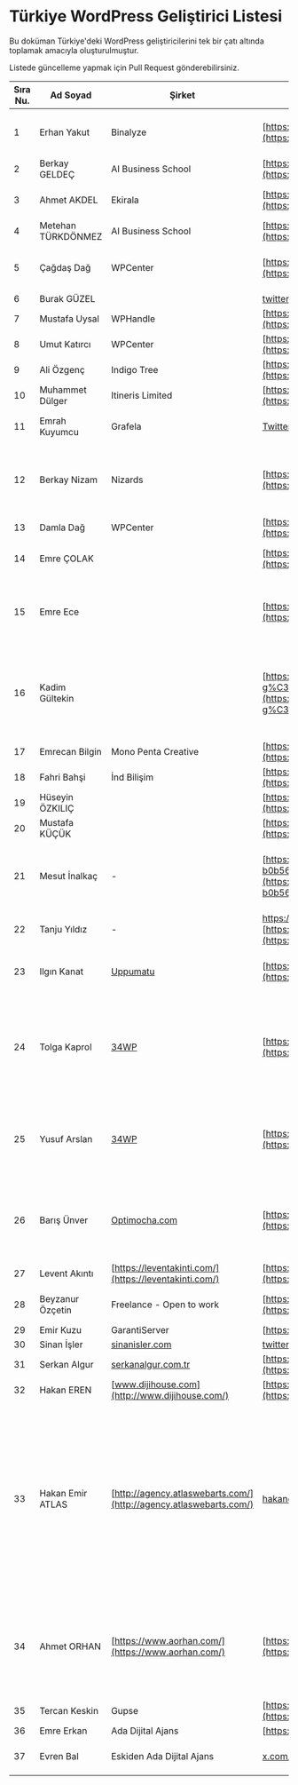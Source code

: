 # Türkiye WordPress Geliştirici Listesi

Bu doküman Türkiye'deki WordPress geliştiricilerini tek bir çatı altında toplamak amacıyla oluşturulmuştur.

Listede güncelleme yapmak için Pull Request gönderebilirsiniz.

| Sıra Nu. | Ad Soyad           | Şirket                                                             | Sosyal Medya/İletişim                                                                                                                        | Açıklama                                                                                                                                                                                                                                                                                                                                                                                                                                                                                                                                                                                                                                                                                 |
| -------- | ------------------ | ------------------------------------------------------------------ | -------------------------------------------------------------------------------------------------------------------------------------------- | ---------------------------------------------------------------------------------------------------------------------------------------------------------------------------------------------------------------------------------------------------------------------------------------------------------------------------------------------------------------------------------------------------------------------------------------------------------------------------------------------------------------------------------------------------------------------------------------------------------------------------------------------------------------------------------------- |
| 1        | Erhan Yakut        | Binalyze                                                           | [https://twitter.com/yakuter](https://twitter.com/yakuter)                                                                                   | 2006 yılından beri WordPress geliştiricisiyim :) Bu da kanıtı:<br>[https://www.yakuter.com/is_homeis_pageis_category/](https://www.yakuter.com/is_homeis_pageis_category/)                                                                                                                                                                                                                                                                                                                                                                                                                                                                                                               |
| 2        | Berkay GELDEÇ      | AI Business School                                                 | [https://www.linkedin.com/in/berkaygeldec/](https://www.linkedin.com/in/berkaygeldec/)                                                       | 2008'den bu yana wordpress geliştiricisiyim, 2011 yılından bu yana profesyonel olarak hizmet veriyorum.                                                                                                                                                                                                                                                                                                                                                                                                                                                                                                                                                                                  |
| 3        | Ahmet AKDEL        | Ekirala                                                            | [https://twitter.com/ahmetakdel](https://twitter.com/ahmetakdel)                                                                             | 2005 yılından beri WordPress geliştiricisiyim. Uzun süredir teknotr.com da WordPress ile ilgili içerikler üretiyorum.                                                                                                                                                                                                                                                                                                                                                                                                                                                                                                                                                                    |
| 4        | Metehan TÜRKDÖNMEZ | AI Business School                                                 | [https://twitter.com/meteturkdonmez](https://twitter.com/meteturkdonmez)                                                                     |                                                                                                                                                                                                                                                                                                                                                                                                                                                                                                                                                                                                                                                                                          |
| 5        | Çağdaş Dağ         | WPCenter                                                           | [https://twitter.com/cagdasdagg](https://twitter.com/cagdasdagg)                                                                             | Uzun yıllardır WordPress geliştiricisiyi. Daha önce Visual Composer, Inpsyde gibi şirketlerde developer olarak görev aldım. Şimdilerde WPCenter adında kendi şirketimi yönetiyorum                                                                                                                                                                                                                                                                                                                                                                                                                                                                                                       |
| 6        | Burak GÜZEL        |                                                  | [twitter.com/burakguzelcomtr](http://twitter.com/burakguzelcomtr)                                                                            | 2017 yılından beri WordPress geliştiriciyim                                                                                                                                                                                                                                                                                                                                                                                                                                                                                                                                                                                                                                              |
| 7        | Mustafa Uysal      | WPHandle                                                           | [https://twitter.com/m_uysl](https://twitter.com/m_uysl)                                                                                     | [https://twitter.com/m_uysl](https://twitter.com/m_uysl)                                                                                                                                                                                                                                                                                                                                                                                                                                                                                                                                                                                                                                 |
| 8        | Umut Katırcı       | WPCenter                                                           | [https://twitter.com/umutkatirciii](https://twitter.com/umutkatirciii)                                                                       | 2021'den beri WordPress geliştiricisiyim.                                                                                                                                                                                                                                                                                                                                                                                                                                                                                                                                                                                                                                                |
| 9        | Ali Özgenç         | Indigo Tree                                                        | [https://twitter.com/ozgencali](https://twitter.com/ozgencali)                                                                               | Yaklaşık 2014ten beri WordPress geliştiricisiyim.<br>Son bir aydır Senior WP Dev olarak Indigo Tree'deyim.                                                                                                                                                                                                                                                                                                                                                                                                                                                                                                                                                                               |
| 10       | Muhammet Dülger    | Itineris Limited                                                   | [https://twitter.com/dulgermuhammett](https://twitter.com/dulgermuhammett)                                                                   | 2020'den beri wordpress developer olarak çalışıyorum.                                                                                                                                                                                                                                                                                                                                                                                                                                                                                                                                                                                                                                    |
| 11       | Emrah Kuyumcu      | Grafela                                                            | [Twitter.com/emrahkuyumcu](http://twitter.com/emrahkuyumcu)                                                                                  | 2011 yılından beri WordPress geliştiricisiyim ve kendi kurduğum ajans ve freelance ekibimiz ile ticari projeler yürütmekteyim.                                                                                                                                                                                                                                                                                                                                                                                                                                                                                                                                                           |
| 12       | Berkay Nizam       | Nizards                                                            | [https://twitter.com/nizamberkay](https://twitter.com/nizamberkay)                                                                           | 2010 yılından beri full stack WP geliştiricisiyim. Nizards adında kendi şirketim var ve yurtiçi/yurtdışı müşterilerime özel temalar geliştiriyorum. [https://nizards.com ve](https://nizards.com/) [https://berkaynizam.com/works](https://berkaynizam.com/works)                                                                                                                                                                                                                                                                                                                                                                                                                        |
| 13       | Damla Dağ          | WPCenter                                                           | [https://twitter.com/damladag93](https://twitter.com/damladag93)                                                                             | 2021 yılından beri WordPress geliştiricisi olarak çalışıyorum.                                                                                                                                                                                                                                                                                                                                                                                                                                                                                                                                                                                                                           |
| 14       | Emre ÇOLAK         |                                                                    | [https://twitter.com/eclk1616](https://twitter.com/eclk1616)                                                                                 | 2010 yılından beri yazılım geliştiriyorum.2015 yılından beri wordpress ile tema eklenti vb geliştirme süreçlerinde yer alıyorum                                                                                                                                                                                                                                                                                                                                                                                                                                                                                                                                                          |
| 15       | Emre Ece           |                                                                    | [https://twitter.com/aksehiri](https://twitter.com/aksehiri)                                                                                 | 2013 yılından beri, tema, eklenti geliştirme, kurumsal siteler, e-ticaret siteleri, haber siteleri yapıyorum. Tasarımdan, Wordpress'e aktarıma ve yayına alma süreçlerindeki tüm işlemlere hakimim. Wordpress ortamında tull-stack developerım, php, js, html ve css yazıyorum.                                                                                                                                                                                                                                                                                                                                                                                                          |
| 16       | Kadim Gültekin     |                                                                    | [https://www.linkedin.com/in/kadim-g%C3%BCltekin-86320a198/](https://www.linkedin.com/in/kadim-g%C3%BCltekin-86320a198/)                     | Profesyonel hayatımda bir kamu kurumunda .NET geliştirici olarak çalışsam da, yaklaşık 6 senedir WordPress temaları ve eklentileri geliştiriyorum. Büyük ölçüde kendi çevremdeki insanların taleplerine yönelik freelance işler yaptım. WordPress dizininde yayınlanmış tema ve eklentilerim de mevcut. Son dönemlerde blok geliştirme odaklı olarak bazı pro WP ürünleri üzerinde çalışıyorum.                                                                                                                                                                                                                                                                                          |
| 17       | Emrecan Bilgin     | Mono Penta Creative                                                | [https://twitter.com/emrecnbilgin](https://twitter.com/emrecnbilgin)                                                                         | 2022'den beri WordPress Geliştiricisiyim.                                                                                                                                                                                                                                                                                                                                                                                                                                                                                                                                                                                                                                                |
| 18       | Fahri Bahşi        | İnd Bilişim                                                        | [https://x.com/curcuna86](https://x.com/curcuna86)                                                                                           | 2015 yılından beri WordPress geliştiricisi olarak çalışıyorum.                                                                                                                                                                                                                                                                                                                                                                                                                                                                                                                                                                                                                           |
| 19       | Hüseyin ÖZKILIÇ    |                                                                    | [https://www.linkedin.com/in/huseyinozkilic/](https://www.linkedin.com/in/huseyinozkilic/)                                                   |                                                                                                                                                                                                                                                                                                                                                                                                                                                                                                                                                                                                                                                                                          |
| 20       | Mustafa KÜÇÜK      |                                                                    | [https://twitter.com/devmustafakucuk](https://twitter.com/devmustafakucuk)                                                                   |                                                                                                                                                                                                                                                                                                                                                                                                                                                                                                                                                                                                                                                                                          |
| 21       | Mesut İnalkaç      | \-                                                                 | [https://www.linkedin.com/in/mesut-inalkac-b0b566254/](https://www.linkedin.com/in/mesut-inalkac-b0b566254/)                                 | 2021 yılından beridir Wordpress Gelişiticisi olarak çalışıyorum. frontend alanında ilerlemek için 1 yıl kadar ara verdim şuanda aktif iş arayışım devam ediyor. [https://www.linkedin.com/in/mesut-inalkac-b0b566254/](https://www.linkedin.com/in/mesut-inalkac-b0b566254/)                                                                                                                                                                                                                                                                                                                                                                                                             |
| 22       | Tanju Yıldız       | \-                                                                 | [https://www.linkedin.com/in/yildiztanju/<br>](https://www.linkedin.com/in/yildiztanju/)[https://t.me/yildiztanju](https://t.me/yildiztanju) | 2012'den beri WordPress için tema ve eklentiler geliştiriyorum. Proje bazlı ve remote işlere açığım.                                                                                                                                                                                                                                                                                                                                                                                                                                                                                                                                                                                     |
| 23       | Ilgın Kanat        | [Uppumatu](https://uppumatu.com/tr/)                               | [https://www.linkedin.com/in/kanatilgin/](https://www.linkedin.com/in/kanatilgin/)                                                           | 2012'den beri WordPress geliştiricisi olarak faaliyet gösteriyorum, aslen 6 yıldır ASP.NET çalışıyordum. Kendi işletmemi kurduğum noktada CMS tabanlı işlere devam ediyorum.                                                                                                                                                                                                                                                                                                                                                                                                                                                                                                             |
| 24       | Tolga Kaprol       | [34WP](https://34wp.com/)                                          | [https://twitter.com/34wpcom](https://twitter.com/34wpcom)                                                                                   | 2005'ten beri WordPress üzerine geliştirme yapıyorum. Istanbul WordPress Meetup grubunu kurucusuyum, IncSub başta olmak üzere bazı WordPress şirketlerinde geliştirici olarak çalıştım. WPMUDEV'in Forminator eklentisi başta olmak üzere bazı eklentilerin geliştirici ekibinde yer aldım. Multisite, WooCommerce, BuddyPress tabanlı pek çok WordPress projesi geliştirdim. Halen kurucusu olduğum 34WP WordPress ajansında danışman olarak yer alıyorum.                                                                                                                                                                                                                              |
| 25       | Yusuf Arslan       | [34WP](https://34wp.com/)                                          | [https://www.linkedin.com/in/yusufarslandev/](https://twitter.com/34wpcom)                                                                   | 2016 yılından beri WordPress kullanıyor ve 2020 yılından bugüne WordPress hizmetleri sunuyorum. Anahtar teslim WordPress projeler hazırlama ve WordPress projelerde; düzenleme, özelleştirme, hız optimizasyonu, bakım&onarım, site taşıma konularında uzmanım. Mart 2023’den beri 34WP WordPress Ajansı’nda çalışıyorum.                                                                                                                                                                                                                                                                                                                                                                |
| 26       | Barış Ünver        | [Optimocha.com](http://Optimocha.com)                              | [https://twitter.com/barisunver](https://twitter.com/barisunver)                                                                             | 2006 yılından beri WordPress siteleri ve projeleri geliştiriyorum. 2016 yılında kurduğum Optimocha şirketi bünyesinde WordPress hız optimizasyonu hizmetleri veriyorum. Modern PHP uygulamaları yazabilen WordPress geliştirici arayışım var, ulaşmak isteyenleri LinkedIn'den bekliyorum: https://www.linkedin.com/in/barisunver88/                                                                                                                                                                                                                                                                                                                                                     |
| 27       | Levent Akıntı      | [https://leventakinti.com/](https://leventakinti.com/)             | [https://www.linkedin.com/in/levent-akinti/](https://www.linkedin.com/in/levent-akinti/)                                                     | Wordpress, opencart, magento, shopify gibi sistemlerde ajanslara ve firmalalara danışmanlık vermekteyim.                                                                                                                                                                                                                                                                                                                                                                                                                                                                                                                                                                                 |
| 28       | Beyzanur Özçetin   | Freelance - Open to work                                           | [](https://t.me/ozcetindev)[https://t.me/ozcetindev](https://t.me/ozcetindev)                                                                | 5+ yıllık front end + wordpress tecrübesi. UI&UX Design. Freelance çalışmalarla yakından ilgileniyorum. HTML to Wordpress.                                                                                                                                                                                                                                                                                                                                                                                                                                                                                                                                                               |
| 29       | Emir Kuzu          | GarantiServer                                                      | [https://t.me/ekuzu](https://t.me/ekuzu)                                                                                                     | Wordpress Geliştirici                                                                                                                                                                                                                                                                                                                                                                                                                                                                                                                                                                                                                                                                    |
| 30       | Sinan İşler        | [sinanisler.com](http://sinanisler.com/)                           | [twitter.com/sinanisler](http://twitter.com/sinanisler)                                                                                      | WordPress Geliştirici                                                                                                                                                                                                                                                                                                                                                                                                                                                                                                                                                                                                                                                                    |
| 31       | Serkan Algur       | [serkanalgur.com.tr](http://serkanalgur.com.tr)                    | [https://twitter.com/serkanalgur](https://twitter.com/serkanalgur)                                                                           | WordPress Geliştirici                                                                                                                                                                                                                                                                                                                                                                                                                                                                                                                                                                                                                                                                    |
| 32       | Hakan EREN         | [www.dijihouse.com](http://www.dijihouse.com/)                     | [https://twitter.com/HakanErn](https://twitter.com/HakanErn)                                                                                 | WordPress Geliştirici - 2022 şubat ayında merak sonucu başladığım wordpress hobiden işe dönüştü.                                                                                                                                                                                                                                                                                                                                                                                                                                                                                                                                                                                         |
| 33       | Hakan Emir ATLAS   | [http://agency.atlaswebarts.com/](http://agency.atlaswebarts.com/) | [hakanemiratlas.com](http://hakanemiratlas.com/)                                                                                             | İstanbul'da yaşayan bir marka tasarımcısıyım.<br><br>Genel olarak marka yaratma, kurumsal kimlik oluşturma, dijital pazarlama, web/grafik tasarım araçları, webflow vb. No Code uygulamaları, WordPress, PHP ve CMS içerik yönetim sistemleri ile yakından ilgileniyorum.<br><br>Yaklaşık 11 yıldır WordPress altyapısı ile tam kapsamlı web siteleri ve e-ticaret siteleri tasarlıyorum. Yurt içinde 14, yurt dışında 6 şirkete danışmanlık hizmetleri vermeye devam ediyorum.<br><br>Uzmanlık alanım marka yaratma ve yönetimi üzerinedir.<br><br>Profesyonel işler dışında hobi olarak WordPress tema ve eklentileriyle yaratıcı işler ve responsive web projeleri yapmayı seviyorum. |
| 34       | Ahmet ORHAN        | [https://www.aorhan.com/](https://www.aorhan.com/)                 | [https://twitter.com/aorhan](https://twitter.com/aorhan)                                                                                     | 2007'den beri WordPress ile uğraşmaktayım. 2009'da beri aorhan blogda yazılar yazmaktayım. 2011'de Türkiye'nin yerli tema satış sitesinin (https://webrazzi.com/2012/08/08/trendwp/) kurucularındayım. Freelancer olarak yerli ve yabancı bir çok site yaptım. Bir çok temayı sıfırdan kodladım. Şu anda çoğunlukla gutenberg ve elementor kullanarak siteler oluşturmaktayım. Bilgisayar mühendisi olarak özel bir şirkette çalışmaktayım.                                                                                                                                                                                                                                              |
| 35       | Tercan Keskin      | Gupse                                                              | [https://twitter.com/tercankeskin](https://twitter.com/tercankeskin)                                                                         | Yapıyoruz bir şeyler...                                                                                                                                                                                                                                                                                                                                                                                                                                                                                                                                                                                                                                                                  |
| 36       | Emre Erkan         | Ada Dijital Ajans                                                  | [https://ada.agency](https://ada.agency/)                                                                                                    | WordPress'ten ekmek yiyoruz                                                                                                                                                                                                                                                                                                                                                                                                                                                                                                                                                                                                                                                              |
| 37       | Evren Bal          | Eskiden Ada Dijital Ajans                                          | [x.com/benevrenbal](http://x.com/benevrenbal)                                                                                                | Artık doğrudan WordPress'ten ekmek yemiyorum, ancak hala topluluğun içindeyim. Emre Erkan'ın olduğu yerde ben de varım.                                                                                                                                                                                                                                                                                                                                                                                                                                                                                                                                                                  |